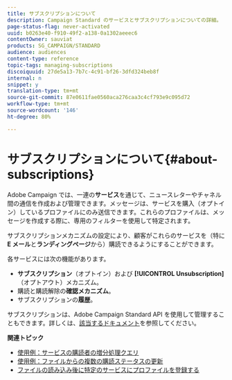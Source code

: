 ```yaml
---
title: サブスクリプションについて
description: Campaign Standard のサービスとサブスクリプションについての詳細。
page-status-flag: never-activated
uuid: b0263e40-f910-49f2-a138-0a1302aeeec6
contentOwner: sauviat
products: SG_CAMPAIGN/STANDARD
audience: audiences
content-type: reference
topic-tags: managing-subscriptions
discoiquuid: 27de5a13-7b7c-4c91-bf26-3dfd324beb8f
internal: n
snippet: y
translation-type: tm+mt
source-git-commit: 87e0611fae0560aca276caa3c4cf793e9c095d72
workflow-type: tm+mt
source-wordcount: '146'
ht-degree: 80%

---
```



# サブスクリプションについて{#about-subscriptions}

Adobe Campaign では、一連の&#x200B;**サービス**&#x200B;を通じて、ニュースレターやチャネル間の通信を作成および管理できます。メッセージは、サービスを購入（オプトイン）しているプロファイルにのみ送信できます。これらのプロファイルは、メッセージを作成する際に、専用のフィルターを使用して特定されます。

サブスクリプションメカニズムの設定により、顧客がこれらのサービスを（特に **E メール**&#x200B;と&#x200B;**ランディングページ**&#x200B;から）購読できるようにすることができます。

各サービスには次の機能があります。

* **サブスクリプション**（オプトイン）および **[!UICONTROL Unsubscription]**（オプトアウト）メカニズム。
* 購読と購読解除の&#x200B;**確認メカニズム**。
* サブスクリプションの&#x200B;**履歴**。

サブスクリプションは、Adobe Campaign Standard API を使用して管理することもできます。詳しくは、[該当するドキュメント](../../api/using/creating-a-service.md)を参照してください。

**関連トピック**

* [使用例：サービスの購読者の増分処理クエリ](../../automating/using/incremental-query-on-subscribers.md)
* [使用例：ファイルからの複数の購読ステータスの更新](../../automating/using/updating-subscriptions-from-file.md)
* [ファイルの読み込み後に特定のサービスにプロファイルを登録する](../../automating/using/subscribing-profiles-from-file.md)
